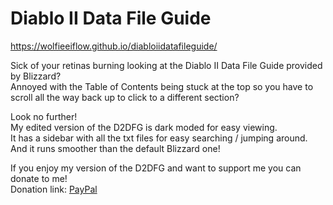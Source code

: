 # Diablo II Data File Guide

https://wolfieeiflow.github.io/diabloiidatafileguide/

Sick of your retinas burning looking at the Diablo II Data File Guide provided by Blizzard?  
Annoyed with the Table of Contents being stuck at the top so you have to scroll all the way back up to click to a different section?

Look no further!  
My edited version of the D2DFG is dark moded for easy viewing.  
It has a sidebar with all the txt files for easy searching / jumping around.  
And it runs smoother than the default Blizzard one!

If you enjoy my version of the D2DFG and want to support me you can donate to me!  
Donation link: [PayPal](https://paypal.me/wolfieeiflow?country.x=CA&locale.x=en_US)
